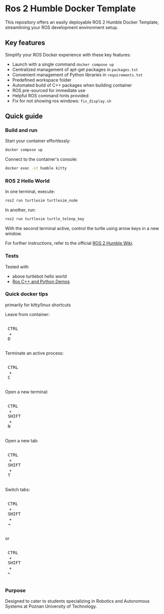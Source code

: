 # Ros 2 Humble Docker Template

This repository offers an easily deployable ROS 2 Humble Docker Template, streamlining your ROS development environment setup.

## Key features

Simplify your ROS Docker experience with these key features:

- Launch with a single command `docker compose up`
- Centralized management of apt-get packages in `packages.txt`
- Convenient management of Python libraries in `requirements.txt`
- Predefined workspace folder
- Automated build of C++ packages when building container
- ROS pre-sourced for immediate use
- Helpful ROS command hints provided
- Fix for not showing ros windows: `fix_display.sh`

## Quick guide

### Build and run

Start your container effortlessly:

```bash
docker compose up
```

Connect to the container's console:

```bash
docker exec -it humble kitty
```

### ROS 2 Hello World

In one terminal, execute:

```bash
ros2 run turtlesim turtlesim_node
```

In another, run:

```bash
ros2 run turtlesim turtle_teleop_key
```

With the second terminal active, control the turtle using arrow keys in a new window.

For further instructions, refer to the official [ROS 2 Humble Wiki](https://docs.ros.org/en/humble/index.html).

### Tests

Tested with

- above turtlebot hello world
- [Ros C++ and Python Demos](https://github.com/ros2/demos/tree/humble)

### Quick docker tips

primarily for kitty/linux shortcuts

Leave from container:

<kbd> <br> CTRL <br> </kbd> + <kbd> <br> D <br> </kbd>

Terminate an active process:

<kbd> <br> CTRL <br> </kbd> + <kbd> <br> C <br> </kbd>

Open a new terminal:

<kbd> <br> CTRL <br> </kbd> + <kbd> <br> SHIFT <br> </kbd> + <kbd> <br> N <br> </kbd>

Open a new tab:

<kbd> <br> CTRL <br> </kbd> + <kbd> <br> SHIFT <br> </kbd> + <kbd> <br> T <br> </kbd>

Switch tabs:

<kbd> <br> CTRL <br> </kbd> + <kbd> <br> SHIFT <br> </kbd> + <kbd> <br> → <br> </kbd>

or

<kbd> <br> CTRL <br> </kbd> + <kbd> <br> SHIFT <br> </kbd> + <kbd> <br> ← <br> </kbd>

### Purpose

Designed to cater to students specializing in Robotics and Autonomous Systems at Poznan University of Technology.
